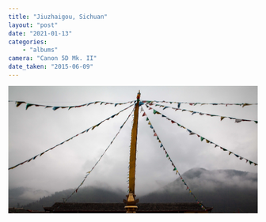 ```yaml
---
title: "Jiuzhaigou, Sichuan"
layout: "post" 
date: "2021-01-13"
categories: 
    - "albums"
camera: "Canon 5D Mk. II"
date_taken: "2015-06-09"
---
```


![sichuan](/images/jiuzhaigou2.jpg)
